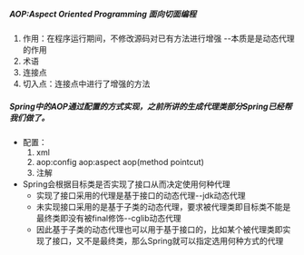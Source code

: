 
##### AOP:Aspect Oriented Programming 面向切面编程
1. 作用：在程序运行期间，不修改源码对已有方法进行增强 --本质是是动态代理的作用
2. 术语
  1. 连接点
  2. 切入点：连接点中进行了增强的方法

##### Spring中的AOP通过配置的方式实现，之前所讲的生成代理类部分Spring已经帮我们做了。
* 配置：
  1. xml
    1. aop:config aop:aspect aop(method pointcut)
  2. 注解
* Spring会根据目标类是否实现了接口从而决定使用何种代理
  * 实现了接口采用的代理是基于接口的动态代理--jdk动态代理
  * 未实现接口采用的是基于子类的动态代理，要求被代理类即目标类不能是最终类即没有被final修饰--cglib动态代理
  * 因此基于子类的动态代理也可以用于基于接口的，比如某个被代理类即实现了接口，又不是最终类，那么Spring就可以指定选用何种方式的代理
  
